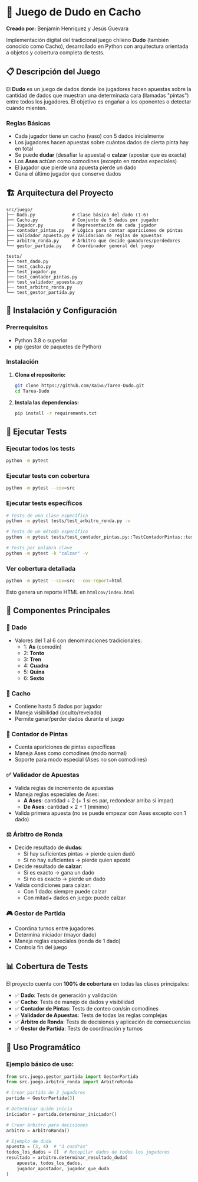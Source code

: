 # 🎲 Juego de Dudo en Cacho

**Creado por:** Benjamín Henríquez y Jesús Guevara

Implementación digital del tradicional juego chileno **Dudo** (también conocido como Cacho), desarrollado en Python con arquitectura orientada a objetos y cobertura completa de tests.

## 📋 Descripción del Juego

El **Dudo** es un juego de dados donde los jugadores hacen apuestas sobre la cantidad de dados que muestran una determinada cara (llamadas "pintas") entre todos los jugadores. El objetivo es engañar a los oponentes o detectar cuándo mienten.

### Reglas Básicas
- Cada jugador tiene un cacho (vaso) con 5 dados inicialmente
- Los jugadores hacen apuestas sobre cuántos dados de cierta pinta hay en total
- Se puede **dudar** (desafiar la apuesta) o **calzar** (apostar que es exacta)
- Los **Ases** actúan como comodines (excepto en rondas especiales)
- El jugador que pierde una apuesta pierde un dado
- Gana el último jugador que conserve dados

## 🏗️ Arquitectura del Proyecto

```
src/juego/
├── Dado.py              # Clase básica del dado (1-6)
├── Cacho.py             # Conjunto de 5 dados por jugador
├── Jugador.py           # Representación de cada jugador
├── contador_pintas.py   # Lógica para contar apariciones de pintas
├── validador_apuesta.py # Validación de reglas de apuestas
├── arbitro_ronda.py     # Árbitro que decide ganadores/perdedores
└── gestor_partida.py    # Coordinador general del juego

tests/
├── test_dado.py
├── test_cacho.py
├── test_jugador.py
├── test_contador_pintas.py
├── test_validador_apuesta.py
├── test_arbitro_ronda.py
└── test_gestor_partida.py
```

## 🚀 Instalación y Configuración

### Prerrequisitos
- Python 3.8 o superior
- pip (gestor de paquetes de Python)

### Instalación
1. **Clona el repositorio:**
   ```bash
   git clone https://github.com/Xaiwu/Tarea-Dudo.git
   cd Tarea-Dudo
   ```

2. **Instala las dependencias:**
   ```bash
   pip install -r requirements.txt
   ```

## 🧪 Ejecutar Tests

### Ejecutar todos los tests
```bash
python -m pytest
```

### Ejecutar tests con cobertura
```bash
python -m pytest --cov=src
```

### Ejecutar tests específicos
```bash
# Tests de una clase específica
python -m pytest tests/test_arbitro_ronda.py -v

# Tests de un método específico
python -m pytest tests/test_contador_pintas.py::TestContadorPintas::test_contar_pintas_basico -v

# Tests por palabra clave
python -m pytest -k "calzar" -v
```

### Ver cobertura detallada
```bash
python -m pytest --cov=src --cov-report=html
```
Esto genera un reporte HTML en `htmlcov/index.html`

## 🎯 Componentes Principales

### 🎲 Dado
- Valores del 1 al 6 con denominaciones tradicionales:
  - 1: **As** (comodín)
  - 2: **Tonto**
  - 3: **Tren**
  - 4: **Cuadra**
  - 5: **Quina**
  - 6: **Sexto**

### 🏺 Cacho
- Contiene hasta 5 dados por jugador
- Maneja visibilidad (oculto/revelado)
- Permite ganar/perder dados durante el juego

### 🎯 Contador de Pintas
- Cuenta apariciones de pintas específicas
- Maneja Ases como comodines (modo normal)
- Soporte para modo especial (Ases no son comodines)

### ✅ Validador de Apuestas
- Valida reglas de incremento de apuestas
- Maneja reglas especiales de Ases:
  - **A Ases**: cantidad ÷ 2 (+ 1 si es par, redondear arriba si impar)
  - **De Ases**: cantidad × 2 + 1 (mínimo)
- Valida primera apuesta (no se puede empezar con Ases excepto con 1 dado)

### ⚖️ Árbitro de Ronda
- Decide resultado de **dudas**:
  - Si hay suficientes pintas → pierde quien dudó
  - Si no hay suficientes → pierde quien apostó
- Decide resultado de **calzar**:
  - Si es exacto → gana un dado
  - Si no es exacto → pierde un dado
- Valida condiciones para calzar:
  - Con 1 dado: siempre puede calzar
  - Con mitad+ dados en juego: puede calzar

### 🎮 Gestor de Partida
- Coordina turnos entre jugadores
- Determina iniciador (mayor dado)
- Maneja reglas especiales (ronda de 1 dado)
- Controla fin del juego

## 📊 Cobertura de Tests

El proyecto cuenta con **100% de cobertura** en todas las clases principales:

- ✅ **Dado**: Tests de generación y validación
- ✅ **Cacho**: Tests de manejo de dados y visibilidad  
- ✅ **Contador de Pintas**: Tests de conteo con/sin comodines
- ✅ **Validador de Apuestas**: Tests de todas las reglas complejas
- ✅ **Árbitro de Ronda**: Tests de decisiones y aplicación de consecuencias
- ✅ **Gestor de Partida**: Tests de coordinación y turnos

## 🔧 Uso Programático

### Ejemplo básico de uso:
```python
from src.juego.gestor_partida import GestorPartida
from src.juego.arbitro_ronda import ArbitroRonda

# Crear partida de 3 jugadores
partida = GestorPartida(3)

# Determinar quién inicia
iniciador = partida.determinar_iniciador()

# Crear árbitro para decisiones
arbitro = ArbitroRonda()

# Ejemplo de duda
apuesta = (3, 4)  # "3 cuadras"
todos_los_dados = []  # Recopilar dados de todos los jugadores
resultado = arbitro.determinar_resultado_duda(
    apuesta, todos_los_dados, 
    jugador_apostador, jugador_que_duda
)
```